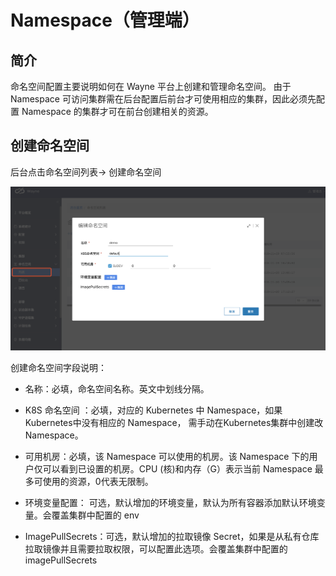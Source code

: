 # Namespace（管理端） 

## 简介

命名空间配置主要说明如何在 Wayne 平台上创建和管理命名空间。
由于 Namespace 可访问集群需在后台配置后前台才可使用相应的集群，因此必须先配置 Namespace 的集群才可在前台创建相关的资源。

## 创建命名空间

后台点击命名空间列表-> 创建命名空间

![](../images/admin-create-namsepace.png?classes=border,shadow)

创建命名空间字段说明：

- 名称：必填，命名空间名称。英文中划线分隔。

- K8S 命名空间 ：必填，对应的 Kubernetes 中 Namespace，如果Kubernetes中没有相应的 Namespace， 需手动在Kubernetes集群中创建改Namespace。

- 可用机房：必填，该 Namespace 可以使用的机房。该 Namespace 下的用户仅可以看到已设置的机房。CPU (核)和内存（G）表示当前 Namespace 最多可使用的资源，0代表无限制。

- 环境变量配置： 可选，默认增加的环境变量，默认为所有容器添加默认环境变量。会覆盖集群中配置的 env

- ImagePullSecrets：可选，默认增加的拉取镜像 Secret，如果是从私有仓库拉取镜像并且需要拉取权限，可以配置此选项。会覆盖集群中配置的 imagePullSecrets

